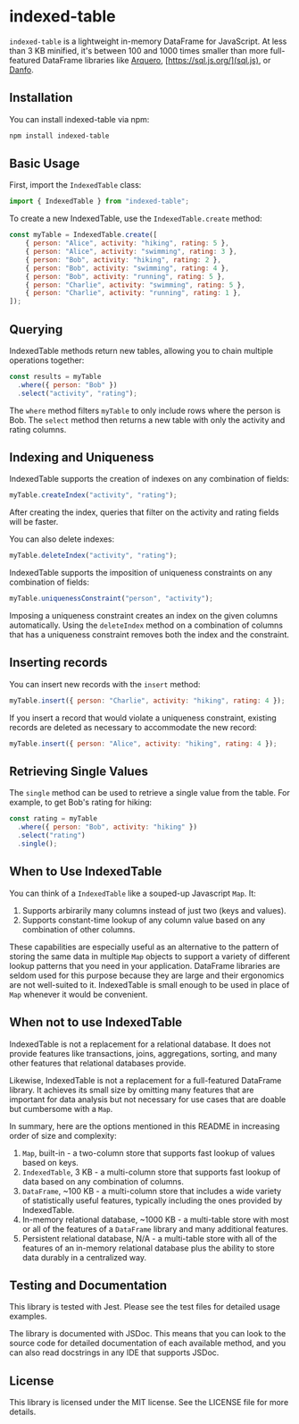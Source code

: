 # indexed-table

`indexed-table` is a lightweight in-memory DataFrame for JavaScript. At less than 3 KB minified, it's between 100 and 1000 times smaller than more full-featured DataFrame libraries like [Arquero](https://uwdata.github.io/arquero/), [https://sql.js.org/](sql.js), or [Danfo](https://danfo.jsdata.org/).

## Installation

You can install indexed-table via npm:

```bash
npm install indexed-table
```

## Basic Usage

First, import the `IndexedTable` class:

```javascript
import { IndexedTable } from "indexed-table";
```

To create a new IndexedTable, use the `IndexedTable.create` method:

```javascript
const myTable = IndexedTable.create([
    { person: "Alice", activity: "hiking", rating: 5 },
    { person: "Alice", activity: "swimming", rating: 3 },
    { person: "Bob", activity: "hiking", rating: 2 },
    { person: "Bob", activity: "swimming", rating: 4 },
    { person: "Bob", activity: "running", rating: 5 },
    { person: "Charlie", activity: "swimming", rating: 5 },
    { person: "Charlie", activity: "running", rating: 1 },
]);
```

## Querying

IndexedTable methods return new tables, allowing you to chain multiple operations together:

```javascript
const results = myTable
  .where({ person: "Bob" })
  .select("activity", "rating");
```

The `where` method filters `myTable` to only include rows where the person is Bob. The `select` method then returns a new table with only the activity and rating columns.

## Indexing and Uniqueness

IndexedTable supports the creation of indexes on any combination of fields:

```javascript
myTable.createIndex("activity", "rating");
```

After creating the index, queries that filter on the activity and rating fields will be faster.

You can also delete indexes:

```javascript
myTable.deleteIndex("activity", "rating");
```

IndexedTable supports the imposition of uniqueness constraints on any combination of fields:

```javascript
myTable.uniquenessConstraint("person", "activity");
```

Imposing a uniqueness constraint creates an index on the given columns automatically. Using the `deleteIndex` method on a combination of columns that has a uniqueness constraint removes both the index and the constraint.

## Inserting records

You can insert new records with the `insert` method:

```javascript
myTable.insert({ person: "Charlie", activity: "hiking", rating: 4 });
```

If you insert a record that would violate a uniqueness constraint, existing records are deleted as necessary to accommodate the new record:

```javascript
myTable.insert({ person: "Alice", activity: "hiking", rating: 4 });
```

## Retrieving Single Values

The `single` method can be used to retrieve a single value from the table. For example, to get Bob's rating for hiking:

```javascript
const rating = myTable
  .where({ person: "Bob", activity: "hiking" })
  .select("rating")
  .single();
```

## When to Use IndexedTable

You can think of a `IndexedTable` like a souped-up Javascript `Map`. It:

1. Supports arbirarily many columns instead of just two (keys and values).
2. Supports constant-time lookup of any column value based on any combination of other columns.

These capabilities are especially useful as an alternative to the pattern of storing the same data in multiple `Map` objects to support a variety of different lookup patterns that you need in your application. DataFrame libraries are seldom used for this purpose because they are large and their ergonomics are not well-suited to it. IndexedTable is small enough to be used in place of `Map` whenever it would be convenient.

## When not to use IndexedTable

IndexedTable is not a replacement for a relational database. It does not provide features like transactions, joins, aggregations, sorting, and many other features that relational databases provide.

Likewise, IndexedTable is not a replacement for a full-featured DataFrame library. It achieves its small size by omitting many features that are important for data analysis but not necessary for use cases that are doable but cumbersome with a `Map`.

In summary, here are the options mentioned in this README in increasing order of size and complexity:

1. `Map`, built-in - a two-column store that supports fast lookup of values based on keys.
2. `IndexedTable`, 3 KB - a multi-column store that supports fast lookup of data based on any combination of columns.
3. `DataFrame`, ~100 KB - a multi-column store that includes a wide variety of statistically useful features, typically including the ones provided by IndexedTable.
4. In-memory relational database, ~1000 KB - a multi-table store with most or all of the features of a `DataFrame` library and many additional features.
5. Persistent relational database, N/A - a multi-table store with all of the features of an in-memory relational database plus the ability to store data durably in a centralized way.


## Testing and Documentation

This library is tested with Jest. Please see the test files for detailed usage examples.

The library is documented with JSDoc. This means that you can look to the source code for detailed documentation of each available method, and you can also read docstrings in any IDE that supports JSDoc.


## License

This library is licensed under the MIT license. See the LICENSE file for more details.
